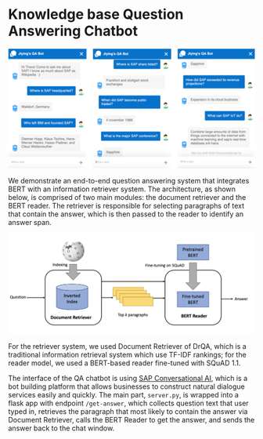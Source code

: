 # Knowledge base Question Answering Chatbot

![Alt text](misc/chatbot.png?raw=true "Chatbot UI")

We demonstrate an end-to-end question answering system that integrates BERT with an information retriever system. The architecture, as shown below,  is comprised of two main modules: the document retriever and the BERT reader. The retriever is responsible for selecting paragraphs of text that contain the answer, which is then passed to the reader to identify an answer span.

![Alt text](misc/architecture.png?raw=true "System Architecture")

For the retriever system, we used Document Retriever of DrQA, which is a traditional information retrieval system which use TF-IDF rankings; for the reader model, we used a BERT-based reader fine-tuned with SQuAD 1.1.

The interface of the QA chatbot is using [SAP Conversational AI](https://cai.tools.sap/), which is a bot building platform that allows businesses to construct natural dialogue services easily and quickly. The main part, `server.py`, is wrapped into a flask app with endpoint `/get-answer`, which collects question text that user typed in, retrieves the paragraph that most likely to contain the answer via Document Retriever, calls the BERT Reader to get the answer, and sends the answer back to the chat window. 

